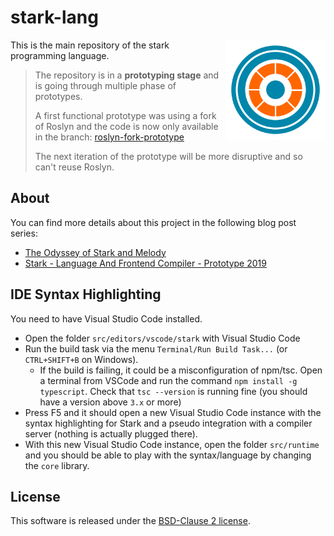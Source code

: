 # stark-lang

<img align="right" width="160px" height="160px" src="img/logo.png">

This is the main repository of the stark programming language.

> The repository is in a **prototyping stage** and is going through multiple phase of prototypes.
>
> A first functional prototype was using a fork of Roslyn and the code is now only available in the branch: [roslyn-fork-prototype](https://github.com/stark-lang/stark/tree/roslyn-fork-prototype)
>
> The next iteration of the prototype will be more disruptive and so can't reuse Roslyn.

## About

You can find more details about this project in the following blog post series:

- [The Odyssey of Stark and Melody](https://xoofx.com/blog/2020/03/05/stark-melody-dotnet-sel4/)
- [Stark - Language And Frontend Compiler - Prototype 2019](https://xoofx.com/blog/2020/03/06/stark-language-frontend-compiler/)

## IDE Syntax Highlighting

You need to have Visual Studio Code installed.

- Open the folder `src/editors/vscode/stark` with Visual Studio Code
- Run the build task via the menu `Terminal/Run Build Task...` (or `CTRL+SHIFT+B` on Windows).
  - If the build is failing, it could be a misconfiguration of npm/tsc. Open a terminal from VSCode and run the command `npm install -g typescript`. Check that `tsc --version` is running fine (you should have a version above `3.x` or more)
- Press F5 and it should open a new Visual Studio Code instance with the syntax highlighting for Stark and a pseudo integration with a compiler server (nothing is actually plugged there).
- With this new Visual Studio Code instance, open the folder `src/runtime` and you should be able to play with the syntax/language by changing the `core` library.

## License

This software is released under the [BSD-Clause 2 license](http://opensource.org/licenses/BSD-2-Clause).


